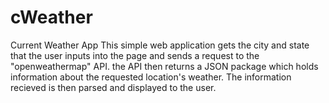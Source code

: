 # cWeather
Current Weather App
This simple web application gets the city and state that the user inputs into the page and sends a request to the "openweathermap" API. the API then returns a 
JSON package which holds information about the requested location's weather. The information recieved is then parsed and displayed to the user.

